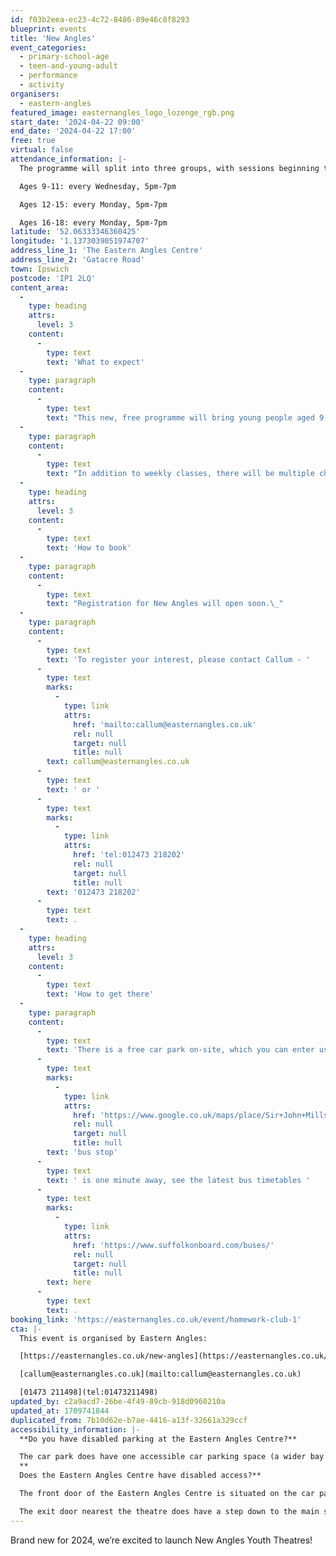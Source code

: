 ```yaml
---
id: f03b2eea-ec23-4c72-8486-89e46c8f8293
blueprint: events
title: 'New Angles'
event_categories:
  - primary-school-age
  - teen-and-young-adult
  - performance
  - activity
organisers:
  - eastern-angles
featured_image: easternangles_logo_lozenge_rgb.png
start_date: '2024-04-22 09:00'
end_date: '2024-04-22 17:00'
free: true
virtual: false
attendance_information: |-
  The programme will split into three groups, with sessions beginning the week commencing Monday 22nd April:  

  Ages 9-11: every Wednesday, 5pm-7pm 

  Ages 12-15: every Monday, 5pm-7pm 

  Ages 16-18: every Monday, 5pm-7pm
latitude: '52.06333346360425'
longitude: '1.1373039051974707'
address_line_1: 'The Eastern Angles Centre'
address_line_2: 'Gatacre Road'
town: Ipswich
postcode: 'IP1 2LQ'
content_area:
  -
    type: heading
    attrs:
      level: 3
    content:
      -
        type: text
        text: 'What to expect'
  -
    type: paragraph
    content:
      -
        type: text
        text: "This new, free programme will bring young people aged 9-18 in West Ipswich\_weekly fun-filled theatre workshops, developing confidence and performance skills.\_"
  -
    type: paragraph
    content:
      -
        type: text
        text: "In addition to weekly classes, there will be multiple chances to perform throughout the year.\_"
  -
    type: heading
    attrs:
      level: 3
    content:
      -
        type: text
        text: 'How to book'
  -
    type: paragraph
    content:
      -
        type: text
        text: "Registration for New Angles will open soon.\_"
  -
    type: paragraph
    content:
      -
        type: text
        text: 'To register your interest, please contact Callum - '
      -
        type: text
        marks:
          -
            type: link
            attrs:
              href: 'mailto:callum@easternangles.co.uk'
              rel: null
              target: null
              title: null
        text: callum@easternangles.co.uk
      -
        type: text
        text: ' or '
      -
        type: text
        marks:
          -
            type: link
            attrs:
              href: 'tel:012473 218202'
              rel: null
              target: null
              title: null
        text: '012473 218202'
      -
        type: text
        text: .
  -
    type: heading
    attrs:
      level: 3
    content:
      -
        type: text
        text: 'How to get there'
  -
    type: paragraph
    content:
      -
        type: text
        text: 'There is a free car park on-site, which you can enter using the large blue gates located on the right-hand side of Gatacre Road. Other car parks nearby which are pay and display include: South Street Car Park (10 min walk to theatre), Portman Road Car Park (16 min walk to theatre). The closest '
      -
        type: text
        marks:
          -
            type: link
            attrs:
              href: 'https://www.google.co.uk/maps/place/Sir+John+Mills+Theatre/@52.0631843,1.1376062,19.75z/data=!4m12!1m6!3m5!1s0x47d9a1b5f34a8ddd:0xe05bc781d84ef4dd!2sEastern+Angles+Centre!8m2!3d52.0631422!4d1.13732!3m4!1s0x47d9a1b5f9a67d49:0x8856208cee78829a!8m2!3d52.063236!4d1.137275'
              rel: null
              target: null
              title: null
        text: 'bus stop'
      -
        type: text
        text: ' is one minute away, see the latest bus timetables '
      -
        type: text
        marks:
          -
            type: link
            attrs:
              href: 'https://www.suffolkonboard.com/buses/'
              rel: null
              target: null
              title: null
        text: here
      -
        type: text
        text: .
booking_link: 'https://easternangles.co.uk/event/homework-club-1'
cta: |-
  This event is organised by Eastern Angles:

  [https://easternangles.co.uk/new-angles](https://easternangles.co.uk/new-angles) 

  [callum@easternangles.co.uk](mailto:callum@easternangles.co.uk)

  [01473 211498](tel:01473211498)
updated_by: c2a9acd7-26be-4f49-89cb-918d0960210a
updated_at: 1709741844
duplicated_from: 7b10d62e-b7ae-4416-a13f-32661a329ccf
accessibility_information: |-
  **Do you have disabled parking at the Eastern Angles Centre?**

  The car park does have one accessible car parking space (a wider bay which is clearly marked). This is situated towards the entrance of the Eastern Angles Centre (turn right when you first drive into the car park).  We advise those who cannot walk very far to park close to the entrance of the car park to reduce the distance to our front door.
  **
  Does the Eastern Angles Centre have disabled access?**

  The front door of the Eastern Angles Centre is situated on the car park side of the building (rather than the blue door on Gatacre Road). This can be accessed via the car park or the blue gates on Bramford Road. Following the corridors through to the building you will not need to climb any steps to reach the theatre. 

  The exit door nearest the theatre does have a step down to the main street outside. This is the blue door on Gatacre Road that used to be our main entrance. We have a ramp that can be put in place if needed. As a listed building we are unable to place a permanent ramp on the front of the building, however our removable ramp can be used at any time, simply ask the Front of House Manager or ring us prior to your visit to let us know. We also have a disabled access toilet at the theatre.
---
```

Brand new for 2024, we’re excited to launch New Angles Youth Theatres!